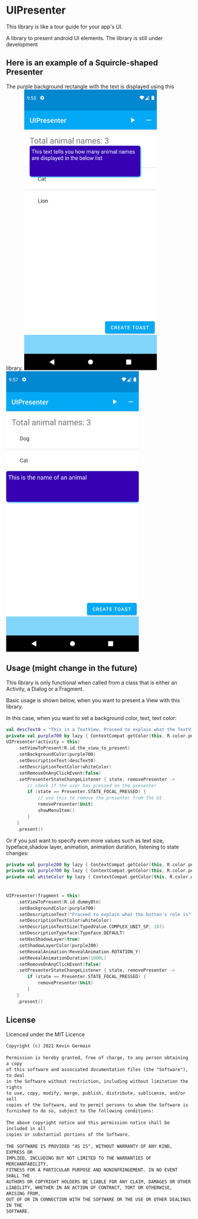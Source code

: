 # UIPresenter

This library is like a tour guide for your app's UI.

A library to present android UI elements. The library is still under development

## Here is an example of a Squircle-shaped Presenter

The purple background rectangle with the text is displayed using this library.
<img src="/screenshots/device-2021-12-08-095612.png" alt="A Squircle-shaped Presenter View" width="360" />
<img src="/screenshots/device-2021-12-08-095720.png" alt="A Squircle-shaped Presenter View" width="360" />

## Usage (might change in the future)

This library is only functional when called from a class that is either an Activity, a Dialog or a
Fragment.

Basic usage is shown below, when you want to present a View with this library.

In this case, when you want to set a background color, text, text color:

```kotlin
val descText0 = "This is a TextView. Proceed to explain what the TextView's use is in your UI"
private val purple700 by lazy { ContextCompat.getColor(this, R.color.purple_700) }
UIPresenter(activity = this)
    .setViewToPresent(R.id.the_view_to_present)
    .setBackgroundColor(purple700)
    .setDescriptionText(descText0)
    .setDescriptionTextColor(whiteColor)
    .setRemoveOnAnyClickEvent(false)
    .setPresenterStateChangeListener { state, removePresenter ->
        // check if the user has pressed on the presenter
        if (state == Presenter.STATE_FOCAL_PRESSED) {
            // use this to remove the presenter from the UI
            removePresenter(Unit)
            showMenuItem()
        }
    }
    .present()
```

Or if you just want to specify even more values such as text size, typeface,shadow layer, animation,
animation duration, listening to state changes:

```kotlin
private val purple200 by lazy { ContextCompat.getColor(this, R.color.purple_200) }
private val purple700 by lazy { ContextCompat.getColor(this, R.color.purple_700) }
private val whiteColor by lazy { ContextCompat.getColor(this, R.color.white) }


UIPresenter(fragment = this)
    .setViewToPresent(R.id.dummyBtn)
    .setBackgroundColor(purple700)
    .setDescriptionText("Proceed to explain what the button's role is")
    .setDescriptionTextColor(whiteColor)
    .setDescriptionTextSize(TypedValue.COMPLEX_UNIT_SP, 16f)
    .setDescriptionTypeface(Typeface.DEFAULT)
    .setHasShadowLayer(true)
    .setShadowLayerColor(purple200)
    .setRevealAnimation(RevealAnimation.ROTATION_Y)
    .setRevealAnimationDuration(1000L)
    .setRemoveOnAnyClickEvent(false)
    .setPresenterStateChangeListener { state, removePresenter ->
        if (state == Presenter.STATE_FOCAL_PRESSED) {
            removePresenter(Unit)
        }
    }
    .present()
```

## License

Licenced under the MIT Licence

```
Copyright (c) 2021 Kevin Germain

Permission is hereby granted, free of charge, to any person obtaining a copy
of this software and associated documentation files (the "Software"), to deal
in the Software without restriction, including without limitation the rights
to use, copy, modify, merge, publish, distribute, sublicense, and/or sell
copies of the Software, and to permit persons to whom the Software is
furnished to do so, subject to the following conditions:

The above copyright notice and this permission notice shall be included in all
copies or substantial portions of the Software.

THE SOFTWARE IS PROVIDED "AS IS", WITHOUT WARRANTY OF ANY KIND, EXPRESS OR
IMPLIED, INCLUDING BUT NOT LIMITED TO THE WARRANTIES OF MERCHANTABILITY,
FITNESS FOR A PARTICULAR PURPOSE AND NONINFRINGEMENT. IN NO EVENT SHALL THE
AUTHORS OR COPYRIGHT HOLDERS BE LIABLE FOR ANY CLAIM, DAMAGES OR OTHER
LIABILITY, WHETHER IN AN ACTION OF CONTRACT, TORT OR OTHERWISE, ARISING FROM,
OUT OF OR IN CONNECTION WITH THE SOFTWARE OR THE USE OR OTHER DEALINGS IN THE
SOFTWARE.
```